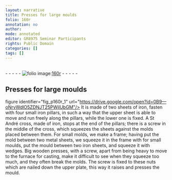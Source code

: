 ```yaml
---
layout: narrative
title: Presses for large moulds
folio: 160r
annotation: no
author:
mode: annotated
editor: GR8975 Seminar Participants
rights: Public Domain
categories: []
tags: []
---
```


 <br/>- - - - - <a href="http://gallica.bnf.fr/ark:/12148/btv1b10500001g/f325.item.r=.zoom"><img src="../assets/photo-icon.png" alt="folio image: " style="display:inline-block; margin-bottom:-3px;"/>160r</a> - - - - - <br/> 
## Presses for large moulds

 figure identifier="fig_p160r_1" url="https://drive.google.com/open?id=0B9—oNrvWdlO5ZDNJT25PWjlUbGM"/> <span class="figure"></span> It is made of two sheets of iron, fasten with four small iron pillars, in such a way that the upper sheet is able to move and run freely along the pillars, while the lower one is fixed. A St André cross, made of iron, stops at the end of the pillars; there is a screw in the middle of the cross, which squeezes the sheets against the molds placed between them. For small molds, we make a frame; having put the mold between two metal sheets, we squeeze it in the frame with for small moulds, put the mould between two iron sheets, and squeeze it with wedges. Big wooden presses, with a screw, apart from being heavy to move to the furnace for casting, make it difficult to see when they squeeze too much, and they often break the molds. The screw is fixed to these nuts which are nailed down the upper plate, this way it raises and presses the mould. 